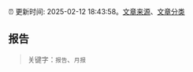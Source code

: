 :alarm_clock: 更新时间: 2025-02-12 18:43:58。[文章来源](/README.md)、[文章分类](/TAGS.md)

## 报告


> 关键字：`报告`、`月报`



